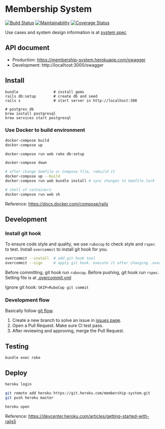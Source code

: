 # Membership System

[![Build Status](https://travis-ci.org/darren987469/membership-system.svg?branch=master)](https://travis-ci.org/darren987469/membership-system)
[![Maintainability](https://api.codeclimate.com/v1/badges/b0cb26d0fbddb0624aa0/maintainability)](https://codeclimate.com/github/darren987469/membership-system/maintainability)
[![Coverage Status](https://coveralls.io/repos/github/darren987469/membership-system/badge.svg?branch=master)](https://coveralls.io/github/darren987469/membership-system?branch=master)

Use cases and system design information is at [system spec](docs/system_spec.md)

## API document

* Production: https://membership-system.herokuapp.com/swagger
* Development: http://localhost:3000/swagger

## Install

```shell
bundle                # install gems
rails db:setup        # create db and seed
rails s               # start server in http://localhost:300

# postgres db
brew install postgresql
brew services start postgresql
```

### Use Docker to build environment

```sh
docker-compose build
docker-compose up

docker-compose run web rake db:setup

docker-compose down

# after change Gemfile or Compose file, rebuild it
docker-compose up --build
docker-compose run web bundle install # sync changes to Gemfile.lock

# shell of containers
docker-compose run web sh
```

Reference: https://docs.docker.com/compose/rails

## Development

### Install git hook

To ensure code style and quality, we use `rubocop` to check style and `rspec` to test. Install `overcommit` to install git hook for you.

```sh
overcommit --install  # add git hook tool
overcommit --sign     # apply git hook. execute it after changing .overcommit.yml
```

Before committing, git hook run `rubocop`. Before pushing, git hook run `rspec`. Setting file is at [.overcommit.yml](.overcommit.yml)

Ignore git hook: `SKIP=RuboCop git commit`

### Development flow

Basically follow [git flow]((http://nvie.com/posts/a-successful-git-branching-model/)).

1. Create a new branch to solve an issue in [issues page](https://github.com/darren987469/membership-system/issues).
2. Open a Pull Request. Make sure CI test pass.
3. After reviewing and approving, merge the Pull Request.

## Testing

```shell
bundle exec rake
```

## Deploy

```sh
heroku login

git remote add heroku https://git.heroku.com/membership-system.git
git push heroku master

heroku open
```

Reference: https://devcenter.heroku.com/articles/getting-started-with-rails5
